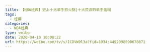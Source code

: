 ```yaml
---
title: 【NBA经典】史上十大单手抓火锅|十大荒谬的单手盖帽
tags:
  - 经典
categories:
  - NBA经典
type: weibo
date: 2020-04-10 10:08:22
url: https://weibo.com/tv/v/ICDVW0l3a?fid=1034:4492098590670871
---
```


<!-- more -->